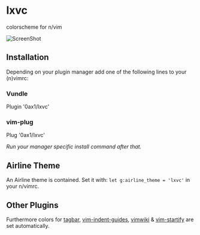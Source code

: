 # lxvc
colorscheme for n/vim

![ScreenShot](https://raw.github.com/0ax1/lx/master/pictures/lx-colorscheme.jpg)

## Installation
Depending on your plugin manager add one of the following lines to your (n)vimrc:
### Vundle
Plugin '0ax1/lxvc'
### vim-plug
Plug '0ax1/lxvc'

*Run your manager specific install command after that.*

Airline Theme
-----

An Airline theme is contained. 
Set it with: 
`let g:airline_theme = 'lxvc'`
in your n/vimrc.

Other Plugins
-----
Furthermore colors for [tagbar](https://github.com/majutsushi/tagbar), 
[vim-indent-guides](https://github.com/nathanaelkane/vim-indent-guides), 
[vimwiki](https://github.com/vimwiki/vimwiki) &
[vim-startify](https://github.com/mhinz/vim-startify) are set automatically.
